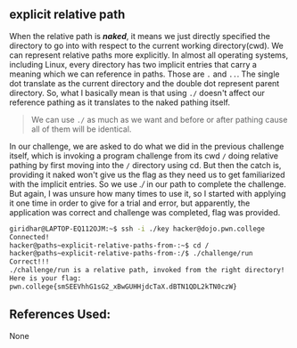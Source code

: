 ## explicit relative path

When the relative path is **_naked_**, it means we just directly specified the directory to go into with
respect to the current working directory(cwd). We can represent relative paths more explicitly. In 
almost all operating systems, including Linux, every directory has two implicit entries that carry a 
meaning which we can reference in paths. Those are `.` and `..`. The single dot translate as the current
directory and the double dot represent parent directory. So, what I basically mean is that using 
`./` doesn't affect our reference pathing as it translates to the naked pathing itself. 
> We can use `./` as much as we want and before or after pathing cause all of them will be identical.

In our challenge, we are asked to do what we did in the previous challenge itself, which is invoking 
a program challenge from its cwd `/` doing relative pathing by first moving into the `/` directory 
using cd. But then the catch is, providing it naked won't give us the flag as they need us to get familiarized with the implicit entries. So we use *./* in our path to complete the challenge. But again, I was unsure how many times to use it, so I started with applying it one time in order to give for a 
trial and error, but apparently, the application was correct and challenge was completed, flag was provided.

```bash
giridhar@LAPTOP-EQ112OJM:~$ ssh -i ./key hacker@dojo.pwn.college
Connected!
hacker@paths~explicit-relative-paths-from-:~$ cd /
hacker@paths~explicit-relative-paths-from-:/$ ./challenge/run
Correct!!!
./challenge/run is a relative path, invoked from the right directory!
Here is your flag:
pwn.college{smSEEVhhG1sG2_xBwGUHHjdcTaX.dBTN1QDL2kTN0czW}
```
## References Used:
None
